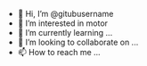 - 👋 Hi, I’m @gitubusername
- 👀 I’m interested in motor 
- 🌱 I’m currently learning ...
- 💞️ I’m looking to collaborate on ...
- 📫 How to reach me ...

<!---
gitubusername/gitubusername is a ✨ special ✨ repository because its `README.md` (this file) appears on your GitHub profile.
You can click the Preview link to take a look at your changes.
--->
